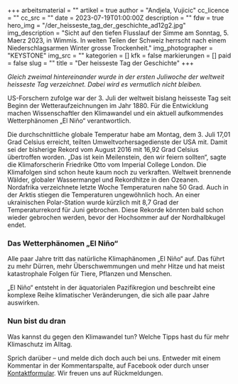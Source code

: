 +++
arbeitsmaterial = ""
artikel = true
author = "Andjela, Vujicic"
cc_licence = ""
cc_src = ""
date = 2023-07-19T01:00:00Z
description = ""
fdw = true
hero_img = "/der_heisseste_tag_der_geschichte_ad12g2.jpg"
img_description = "Sicht auf den tiefen Flusslauf der Simme am Sonntag, 5. Maerz 2023, in Wimmis. In weiten Teilen der Schweiz herrscht nach einem Niederschlagsarmen Winter grosse Trockenheit."
img_photographer = "KEYSTONE"
img_src = ""
kategorien = []
kfk = false
markierungen = []
paid = false
slug = ""
title = "Der heisseste Tag der Geschichte"
+++

_Gleich zweimal hintereinander wurde in der ersten Juliwoche der weltweit heisseste Tag verzeichnet. Dabei wird es vermutlich nicht bleiben._

US-Forschern zufolge war der 3. Juli der weltweit bislang heisseste Tag seit Beginn der Wetteraufzeichnungen im Jahr 1880. Für die Entwicklung machen Wissenschaftler den Klimawandel und ein aktuell aufkommendes Wetterphänomen „El Niño“ verantwortlich.

Die durchschnittliche globale Temperatur habe am Montag, dem 3. Juli 17,01 Grad Celsius erreicht, teilten Umweltvorhersagedienste der USA mit. Damit sei der bisherige Rekord vom August 2016 mit 16,92 Grad Celsius übertroffen worden. „Das ist kein Meilenstein, den wir feiern sollten“, sagte die Klimaforscherin Friedrike Otto vom Imperial College London. Die Klimafolgen sind schon heute kaum noch zu verkraften. Weltweit brennende Wälder, globaler Wassermangel und Rekordhitze in den Ozeanen. Nordafrika verzeichnete letzte Woche Temperaturen nahe 50 Grad. Auch in der Arktis stiegen die Temperaturen ungewöhnlich hoch. An einer ukrainischen Polar-Station wurde kürzlich mit 8,7 Grad der Temperaturrekord für Juni gebrochen. Diese Rekorde könnten bald schon wieder gebrochen werden, bevor der Hochsommer auf der Nordhalbkugel endet.

### Das Wetterphänomen „El Niño“

Alle paar Jahre tritt das natürliche Klimaphänomen „El Niño“ auf. Das führt zu mehr Dürren, mehr Überschwemmungen und mehr Hitze und hat meist katastrophale Folgen für Tiere, Pflanzen und Menschen.

„El Niño“ entsteht in der äquatorialen Pazifikregion und beschreibt eine komplexe Reihe klimatischer Veränderungen, die sich alle paar Jahre auswirken.

### Nun bist du dran

Was kannst du gegen den Klimawandel tun? Welche Tipps hast du für mehr Klimaschutz im Alltag.

Sprich darüber – und melde dich doch auch bei uns. Entweder mit einem Kommentar in der Kommentarspalte, auf Facebook oder durch unser [Kontaktformular](https://www.chinderzytig.ch/kontakt/). Wir freuen uns auf Rückmeldungen.
